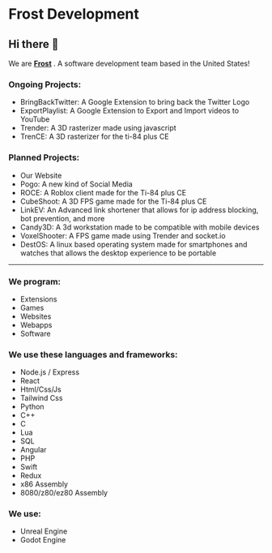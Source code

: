 # Frost Development
## Hi there 👋
We are [**Frost**](https://frostco.repl.co) . A software development team based in the United States!
### Ongoing Projects: 
* BringBackTwitter: A Google Extension to bring back the Twitter Logo
* ExportPlaylist: A Google Extension to Export and Import videos to YouTube
* Trender: A 3D rasterizer made using javascript
* TrenCE: A 3D rasterizer for the ti-84 plus CE
### Planned Projects:
* Our Website
* Pogo: A new kind of Social Media
* ROCE: A Roblox client made for the Ti-84 plus CE
* CubeShoot: A 3D FPS game made for the Ti-84 plus CE
* LinkEV: An Advanced link shortener that allows for ip address blocking, bot prevention, and more
* Candy3D: A 3d workstation made to be compatible with mobile devices
* VoxelShooter: A FPS game made using Trender and socket.io
* DestOS: A linux based operating system made for smartphones and watches that allows the desktop experience to be portable
---
### We program:
* Extensions
* Games
* Websites
* Webapps
* Software
### We use these languages and frameworks:
* Node.js / Express
* React
* Html/Css/Js
* Tailwind Css
* Python
* C++
* C
* Lua
* SQL
* Angular
* PHP
* Swift
* Redux
* x86 Assembly
* 8080/z80/ez80 Assembly
### We use:
* Unreal Engine
* Godot Engine
